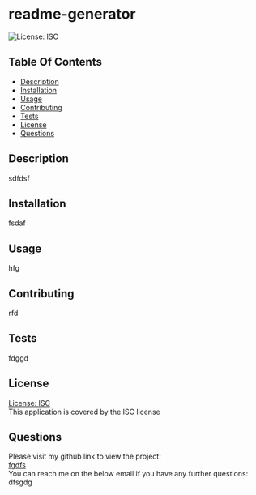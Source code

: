 
# readme-generator

![License: ISC](https://img.shields.io/badge/license-ISC-blue.svg)

## Table Of Contents
- [Description](#description)
- [Installation](#installation)
- [Usage](#usage)
- [Contributing](#contributing)
- [Tests](#tests)
- [License](#license)
- [Questions](#questions)

## Description
sdfdsf

## Installation
fsdaf

## Usage
hfg

## Contributing
rfd

## Tests
fdggd

## License
[License: ISC](https://opensource.org/license/isc-license-txt/)
<br />
This application is covered by the ISC license

## Questions
Please visit my github link to view the project:
<br />
[fgdfs](https://github.com/fgdfs)
<br />
You can reach me on the below email if you have any further questions:
<br />
dfsgdg

